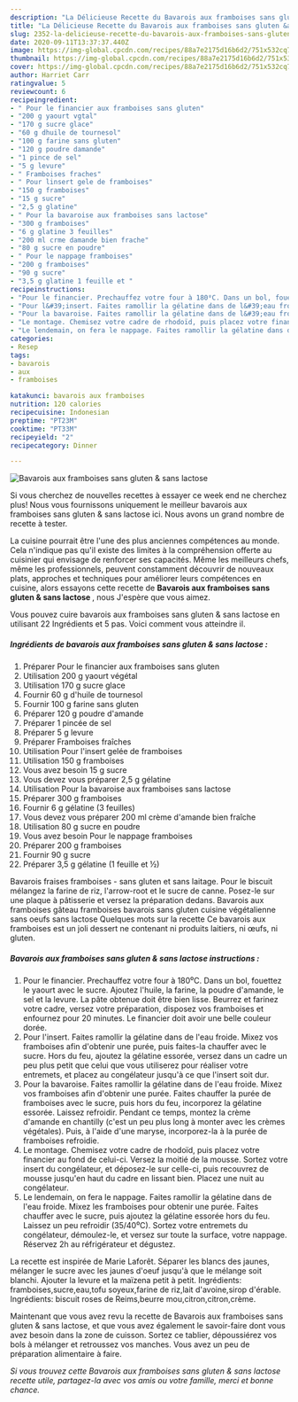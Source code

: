 ```yaml
---
description: "La Délicieuse Recette du Bavarois aux framboises sans gluten &amp;amp; sans lactose"
title: "La Délicieuse Recette du Bavarois aux framboises sans gluten &amp;amp; sans lactose"
slug: 2352-la-delicieuse-recette-du-bavarois-aux-framboises-sans-gluten-and-amp-sans-lactose
date: 2020-09-11T13:37:37.440Z
image: https://img-global.cpcdn.com/recipes/88a7e2175d16b6d2/751x532cq70/bavarois-aux-framboises-sans-gluten-sans-lactose-photo-principale-de-la-recette.jpg
thumbnail: https://img-global.cpcdn.com/recipes/88a7e2175d16b6d2/751x532cq70/bavarois-aux-framboises-sans-gluten-sans-lactose-photo-principale-de-la-recette.jpg
cover: https://img-global.cpcdn.com/recipes/88a7e2175d16b6d2/751x532cq70/bavarois-aux-framboises-sans-gluten-sans-lactose-photo-principale-de-la-recette.jpg
author: Harriet Carr
ratingvalue: 5
reviewcount: 6
recipeingredient:
- " Pour le financier aux framboises sans gluten"
- "200 g yaourt vgtal"
- "170 g sucre glace"
- "60 g dhuile de tournesol"
- "100 g farine sans gluten"
- "120 g poudre damande"
- "1 pince de sel"
- "5 g levure"
- " Framboises fraches"
- " Pour linsert gele de framboises"
- "150 g framboises"
- "15 g sucre"
- "2,5 g glatine"
- " Pour la bavaroise aux framboises sans lactose"
- "300 g framboises"
- "6 g glatine 3 feuilles"
- "200 ml crme damande bien frache"
- "80 g sucre en poudre"
- " Pour le nappage framboises"
- "200 g framboises"
- "90 g sucre"
- "3,5 g glatine 1 feuille et "
recipeinstructions:
- "Pour le financier. Prechauffez votre four à 180⁰C. Dans un bol, fouettez le yaourt avec le sucre. Ajoutez l&#39;huile, la farine, la poudre d&#39;amande, le sel et la levure. La pâte obtenue doit être bien lisse. Beurrez et farinez votre cadre, versez votre préparation, disposez vos framboises et enfournez pour 20 minutes. Le financier doit avoir une belle couleur dorée."
- "Pour l&#39;insert. Faites ramollir la gélatine dans de l&#39;eau froide. Mixez vos framboises afin d&#39;obtenir une purée, puis faites-la chauffer avec le sucre. Hors du feu, ajoutez la gélatine essorée, versez dans un cadre un peu plus petit que celui que vous utiliserez pour réaliser votre entremets, et placez au congélateur jusqu&#39;à ce que l&#39;insert soit dur."
- "Pour la bavaroise. Faites ramollir la gélatine dans de l&#39;eau froide. Mixez vos framboises afin d&#39;obtenir une purée. Faites chauffer la purée de framboises avec le sucre, puis hors du feu, incorporez la gélatine essorée. Laissez refroidir. Pendant ce temps, montez la crème d&#39;amande en chantilly (c&#39;est un peu plus long à monter avec les crèmes végétales). Puis, à l&#39;aide d&#39;une maryse, incorporez-la à la purée de framboises refroidie."
- "Le montage. Chemisez votre cadre de rhodoïd, puis placez votre financier au fond de celui-ci. Versez la moitié de la mousse. Sortez votre insert du congélateur, et déposez-le sur celle-ci, puis recouvrez de mousse jusqu&#39;en haut du cadre en lissant bien. Placez une nuit au congélateur."
- "Le lendemain, on fera le nappage. Faites ramollir la gélatine dans de l&#39;eau froide. Mixez les framboises pour obtenir une purée. Faites chauffer avec le sucre, puis ajoutez la gélatine essorée hors du feu. Laissez un peu refroidir (35/40⁰C). Sortez votre entremets du congélateur, démoulez-le, et versez sur toute la surface, votre nappage. Réservez 2h au réfrigérateur et dégustez."
categories:
- Resep
tags:
- bavarois
- aux
- framboises

katakunci: bavarois aux framboises 
nutrition: 120 calories
recipecuisine: Indonesian
preptime: "PT23M"
cooktime: "PT33M"
recipeyield: "2"
recipecategory: Dinner

---
```



![Bavarois aux framboises sans gluten &amp; sans lactose](https://img-global.cpcdn.com/recipes/88a7e2175d16b6d2/751x532cq70/bavarois-aux-framboises-sans-gluten-sans-lactose-photo-principale-de-la-recette.jpg)

Si vous cherchez de nouvelles recettes à essayer ce week end ne cherchez plus! Nous vous fournissons uniquement le meilleur bavarois aux framboises sans gluten &amp; sans lactose ici. Nous avons un grand nombre de recette à tester.

La cuisine pourrait être l'une des plus anciennes compétences au monde. Cela n'indique pas qu'il existe des limites à la compréhension offerte au cuisinier qui envisage de renforcer ses capacités. Même les meilleurs chefs, même les professionnels, peuvent constamment découvrir de nouveaux plats, approches et techniques pour améliorer leurs compétences en cuisine, alors essayons cette recette de <strong> Bavarois aux framboises sans gluten &amp; sans lactose </strong>, nous J'espère que vous aimez.

<!--inarticleads1-->

Vous pouvez cuire bavarois aux framboises sans gluten &amp; sans lactose en utilisant 22 Ingrédients et 5 pas. Voici comment vous atteindre il.

##### Ingrédients de bavarois aux framboises sans gluten &amp; sans lactose :

1. Préparer  Pour le financier aux framboises sans gluten
1. Utilisation 200 g yaourt végétal
1. Utilisation 170 g sucre glace
1. Fournir 60 g d&#39;huile de tournesol
1. Fournir 100 g farine sans gluten
1. Préparer 120 g poudre d&#39;amande
1. Préparer 1 pincée de sel
1. Préparer 5 g levure
1. Préparer  Framboises fraîches
1. Utilisation  Pour l&#39;insert gelée de framboises
1. Utilisation 150 g framboises
1. Vous avez besoin 15 g sucre
1. Vous devez vous préparer 2,5 g gélatine
1. Utilisation  Pour la bavaroise aux framboises sans lactose
1. Préparer 300 g framboises
1. Fournir 6 g gélatine (3 feuilles)
1. Vous devez vous préparer 200 ml crème d&#39;amande bien fraîche
1. Utilisation 80 g sucre en poudre
1. Vous avez besoin  Pour le nappage framboises
1. Préparer 200 g framboises
1. Fournir 90 g sucre
1. Préparer 3,5 g gélatine (1 feuille et ½)


Bavarois fraises framboises - sans gluten et sans laitage. Pour le biscuit mélangez la farine de riz, l&#39;arrow-root et le sucre de canne. Posez-le sur une plaque à pâtisserie et versez la préparation dedans. Bavarois aux framboises gâteau framboises bavarois sans gluten cuisine végétalienne sans oeufs sans lactose Quelques mots sur la recette Ce bavarois aux framboises est un joli dessert ne contenant ni produits laitiers, ni œufs, ni gluten. 

<!--inarticleads2-->

##### Bavarois aux framboises sans gluten &amp; sans lactose instructions :

1. Pour le financier. Prechauffez votre four à 180⁰C. Dans un bol, fouettez le yaourt avec le sucre. Ajoutez l&#39;huile, la farine, la poudre d&#39;amande, le sel et la levure. La pâte obtenue doit être bien lisse. Beurrez et farinez votre cadre, versez votre préparation, disposez vos framboises et enfournez pour 20 minutes. Le financier doit avoir une belle couleur dorée.
1. Pour l&#39;insert. Faites ramollir la gélatine dans de l&#39;eau froide. Mixez vos framboises afin d&#39;obtenir une purée, puis faites-la chauffer avec le sucre. Hors du feu, ajoutez la gélatine essorée, versez dans un cadre un peu plus petit que celui que vous utiliserez pour réaliser votre entremets, et placez au congélateur jusqu&#39;à ce que l&#39;insert soit dur.
1. Pour la bavaroise. Faites ramollir la gélatine dans de l&#39;eau froide. Mixez vos framboises afin d&#39;obtenir une purée. Faites chauffer la purée de framboises avec le sucre, puis hors du feu, incorporez la gélatine essorée. Laissez refroidir. Pendant ce temps, montez la crème d&#39;amande en chantilly (c&#39;est un peu plus long à monter avec les crèmes végétales). Puis, à l&#39;aide d&#39;une maryse, incorporez-la à la purée de framboises refroidie.
1. Le montage. Chemisez votre cadre de rhodoïd, puis placez votre financier au fond de celui-ci. Versez la moitié de la mousse. Sortez votre insert du congélateur, et déposez-le sur celle-ci, puis recouvrez de mousse jusqu&#39;en haut du cadre en lissant bien. Placez une nuit au congélateur.
1. Le lendemain, on fera le nappage. Faites ramollir la gélatine dans de l&#39;eau froide. Mixez les framboises pour obtenir une purée. Faites chauffer avec le sucre, puis ajoutez la gélatine essorée hors du feu. Laissez un peu refroidir (35/40⁰C). Sortez votre entremets du congélateur, démoulez-le, et versez sur toute la surface, votre nappage. Réservez 2h au réfrigérateur et dégustez.


La recette est inspirée de Marie Laforêt. Séparer les blancs des jaunes, mélanger le sucre avec les jaunes d&#39;oeuf jusqu&#39;à que le mélange soit blanchi. Ajouter la levure et la maïzena petit à petit. Ingrédients: framboises,sucre,eau,tofu soyeux,farine de riz,lait d&#39;avoine,sirop d&#39;érable. Ingrédients: biscuit roses de Reims,beurre mou,citron,citron,crème. 

<!--inarticleads1-->

<p>
Maintenant que vous avez revu la recette de Bavarois aux framboises sans gluten &amp; sans lactose, et que vous avez également le savoir-faire dont vous avez besoin dans la zone de cuisson. Sortez ce tablier, dépoussiérez vos bols à mélanger et retroussez vos manches. Vous avez un peu de préparation alimentaire à faire.
</p>

<p>
<i>Si vous trouvez cette Bavarois aux framboises sans gluten &amp; sans lactose recette utile, partagez-la avec vos amis ou votre famille, merci et bonne chance.</i>
</p>
